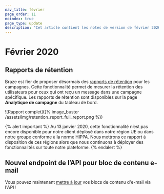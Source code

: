 ```yaml
---
nav_title: février
page_order: 11
noindex: true
page_type: update
description: "Cet article contient les notes de version de février 2020."
---
```

# Février 2020

## Rapports de rétention

Braze est fier de proposer désormais des [rapports de rétention]({{site.baseurl}}/user_guide/analytics/reporting/retention_reports/) pour les campagnes. Cette fonctionnalité permet de mesurer la rétention des utilisateurs pour ceux qui ont reçu un message dans une campagne spécifique. Les rapports de rétention sont disponibles sur la page **Analytique de campagne** du tableau de bord. 

![Rapport complet]({% image_buster /assets/img/retention_report_full_report.png %})

{% alert important %}
Au 13 janvier 2020, cette fonctionnalité n’est pas encore disponible pour notre client déployé dans notre région UE ou dans notre groupe conforme à la norme HIPPA. Nous mettrons ce rapport à disposition de ces régions alors que nous continuons à déployer des fonctionnalités sur toute notre plateforme.
{% endalert %}

## Nouvel endpoint de l’API pour bloc de contenu e-mail

Vous pouvez maintenant [mettre à jour]({{site.baseurl}}/api/endpoints/templates/content_blocks_templates/post_update_content_block/) vos blocs de contenu d'e-mail via l'API !

